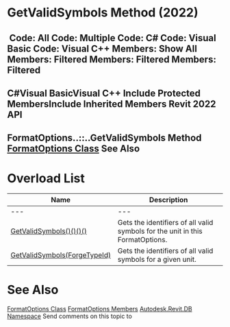 # GetValidSymbols Method (2022)

﻿
 Code: All Code: Multiple Code: C# Code: Visual Basic Code: Visual C++  Members: Show All Members: Filtered Members: Filtered Members: Filtered   
---  
C#Visual BasicVisual C++
Include Protected MembersInclude Inherited Members
Revit 2022 API  
---  
FormatOptions..::..GetValidSymbols Method   
[FormatOptions Class](70f78207-1109-3906-8e67-cd27df1f0ae8.md "FormatOptions Class") See Also  
---  
# Overload List
| Name | Description |
| --- | --- |
| --- | --- | --- |
| [GetValidSymbols()()()()](21207530-9582-98bf-83b1-4757db96a34f.md "GetValidSymbols Method") | Gets the identifiers of all valid symbols for the unit in this FormatOptions. |
| [GetValidSymbols(ForgeTypeId)](cfd145b8-4f10-9e89-8115-3ae21f1a8203.md "GetValidSymbols Method \(ForgeTypeId\)") | Gets the identifiers of all valid symbols for a given unit. |

# See Also
[FormatOptions Class](70f78207-1109-3906-8e67-cd27df1f0ae8.md "FormatOptions Class")
[FormatOptions Members](4b317c87-727e-b8e9-3f0b-2b5479090fb7.md "FormatOptions Members")
[Autodesk.Revit.DB Namespace](87546ba7-461b-c646-cbb1-2cb8f5bff8b2.md "Autodesk.Revit.DB Namespace")
Send comments on this topic to 